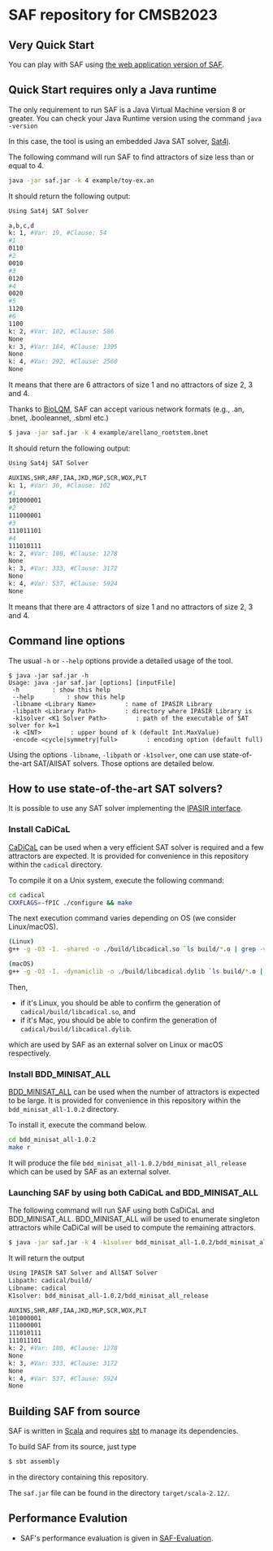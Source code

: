 # SAF repository for CMSB2023


## Very Quick Start

You can play with SAF using [the web application version of SAF](https://saf-app.herokuapp.com/).

## Quick Start requires only a Java runtime

The only requirement to run SAF is a Java Virtual Machine version 8
or greater.  You can check your Java Runtime version using the command `java -version`

In this case, the tool is using an embedded Java SAT solver, [Sat4j](http://www.sat4j.org/).

The following command will run SAF to find attractors of size less than or equal to 4. 

``` sh
java -jar saf.jar -k 4 example/toy-ex.an
```

It should return the following output:

``` sh
Using Sat4j SAT Solver

a,b,c,d
k: 1, #Var: 19, #Clause: 54
#1
0110
#2
0010
#3
0120
#4
0020
#5
1120
#6
1100
k: 2, #Var: 102, #Clause: 586
None
k: 3, #Var: 184, #Clause: 1395
None
k: 4, #Var: 292, #Clause: 2560
None
```

It means that there are 6 attractors of size 1 and no attractors of size 2, 3 and 4.

Thanks to [BioLQM](http://colomoto.org/biolqm/), SAF can accept various network formats (e.g., .an, .bnet, .booleannet, .sbml etc.)

``` sh
$ java -jar saf.jar -k 4 example/arellano_rootstem.bnet 
```

It should return the following output:

``` sh
Using Sat4j SAT Solver

AUXINS,SHR,ARF,IAA,JKD,MGP,SCR,WOX,PLT
k: 1, #Var: 30, #Clause: 102
#1
101000001
#2
111000001
#3
111011101
#4
111010111
k: 2, #Var: 180, #Clause: 1278
None
k: 3, #Var: 333, #Clause: 3172
None
k: 4, #Var: 537, #Clause: 5924
None
```

It means that there are 4 attractors of size 1 and no attractors of size 2, 3 and 4.

## Command line options

The usual `-h` or `--help` options provide a detailed usage of the tool.

```
$ java -jar saf.jar -h
Usage: java -jar saf.jar [options] [inputFile]
 -h         : show this help
 --help         : show this help
 -libname <Library Name>        : name of IPASIR Library
 -libpath <Library Path>        : directory where IPASIR Library is
 -k1solver <K1 Solver Path>        : path of the executable of SAT solver for k=1
 -k <INT>        : upper bound of k (default Int.MaxValue)
 -encode <cycle|symmetry|full>        : encoding option (default full)
```

Using the options `-libname`, `-libpath` or `-k1solver`, one can use state-of-the-art SAT/AllSAT solvers. Those options are detailed below.

## How to use state-of-the-art SAT solvers?

It is possible to use any SAT solver implementing the [IPASIR interface](https://github.com/biotomas/ipasir).

### Install CaDiCaL

[CaDiCaL](https://github.com/arminbiere/cadical) can be used when a very efficient SAT solver is required and a few attractors are expected. It is provided for convenience in this repository within the `cadical` directory.

To compile it on a Unix system, execute the following command:

``` sh
cd cadical
CXXFLAGS=-fPIC ./configure && make
```

The next execution command varies depending on OS (we consider Linux/macOS).

``` sh
(Linux)
g++ -g -O3 -I. -shared -o ./build/libcadical.so `ls build/*.o | grep -v mobical`

(macOS)
g++ -g -O3 -I. -dynamiclib -o ./build/libcadical.dylib `ls build/*.o | grep -v mobical`
```

Then,

- if it's Linux, you should be able to confirm the generation of `cadical/build/libcadical.so`, and 
- if it's Mac, you should be able to confirm the generation of `cadical/build/libcadical.dylib`.

which are used by SAF as an external solver on Linux or macOS respectively.

### Install BDD_MINISAT_ALL

[BDD_MINISAT_ALL](http://www.sd.is.uec.ac.jp/toda/code/cnf2obdd.html) can be used when the number of attractors is expected to be large. It is provided for convenience in this repository within the `bdd_minisat_all-1.0.2` directory.

To install it, execute the command below.

``` sh
cd bdd_minisat_all-1.0.2
make r
```

It will produce the file `bdd_minisat_all-1.0.2/bdd_minisat_all_release` which can be used by SAF as an external solver.

### Launching SAF by using both CaDiCaL and BDD_MINISAT_ALL

The following command will run SAF using both CaDiCaL and BDD_MINISAT_ALL.
BDD_MINISAT_ALL will be used to enumerate singleton attractors while CaDiCal will be used to compute the remaining attractors.

``` sh
$ java -jar saf.jar -k 4 -k1solver bdd_minisat_all-1.0.2/bdd_minisat_all_release -libname cadical -libpath cadical/build/ example/arellano_rootstem.bnet 
```

It will return the output 

``` sh
Using IPASIR SAT Solver and AllSAT Solver
Libpath: cadical/build/
Libname: cadical
K1solver: bdd_minisat_all-1.0.2/bdd_minisat_all_release

AUXINS,SHR,ARF,IAA,JKD,MGP,SCR,WOX,PLT
101000001
111000001
111010111
111011101
k: 2, #Var: 180, #Clause: 1278
None
k: 3, #Var: 333, #Clause: 3172
None
k: 4, #Var: 537, #Clause: 5924
None
```

## Building SAF from source

SAF is written in [Scala](https://www.scala-lang.org) and requires [sbt](https://www.scala-sbt.org) to manage its dependencies.

To build SAF from its source, just type

``` sh
$ sbt assembly
```

in the directory containing this repository.

The `saf.jar` file can be found in the directory `target/scala-2.12/`.

## Performance Evalution

- SAF's performance evaluation is given in [SAF-Evaluation](https://github.com/TakehideSoh/SAF-Evaluation).
